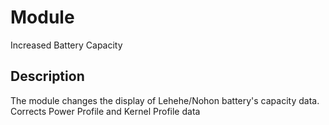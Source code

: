 # Module
Increased Battery Capacity

## Description
The module changes the display of Lehehe/Nohon battery's capacity data.
Corrects Power Profile and Kernel Profile data
